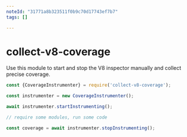 ```yaml
---
noteId: "31771a8b323511f0b9c70d17743ef7b7"
tags: []

---
```


# collect-v8-coverage

Use this module to start and stop the V8 inspector manually and collect precise coverage.

```js
const {CoverageInstrumenter} = require('collect-v8-coverage');

const instrumenter = new CoverageInstrumenter();

await instrumenter.startInstrumenting();

// require some modules, run some code

const coverage = await instrumenter.stopInstrumenting();
```
